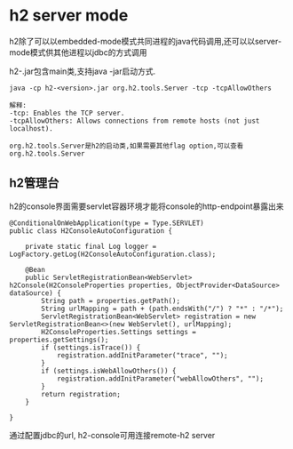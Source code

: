 # h2 server mode

h2除了可以以embedded-mode模式共同进程的java代码调用,还可以以server-mode模式供其他进程以jdbc的方式调用

h2-<version>.jar包含main类,支持java -jar启动方式.
```text
java -cp h2-<version>.jar org.h2.tools.Server -tcp -tcpAllowOthers

解释:
-tcp: Enables the TCP server.
-tcpAllowOthers: Allows connections from remote hosts (not just localhost).

org.h2.tools.Server是h2的启动类,如果需要其他flag option,可以查看org.h2.tools.Server
```

## h2管理台

h2的console界面需要servlet容器环境才能将console的http-endpoint暴露出来

```text
@ConditionalOnWebApplication(type = Type.SERVLET)
public class H2ConsoleAutoConfiguration {

	private static final Log logger = LogFactory.getLog(H2ConsoleAutoConfiguration.class);

	@Bean
	public ServletRegistrationBean<WebServlet> h2Console(H2ConsoleProperties properties, ObjectProvider<DataSource> dataSource) {
		String path = properties.getPath();
		String urlMapping = path + (path.endsWith("/") ? "*" : "/*");
		ServletRegistrationBean<WebServlet> registration = new ServletRegistrationBean<>(new WebServlet(), urlMapping);
		H2ConsoleProperties.Settings settings = properties.getSettings();
		if (settings.isTrace()) {
			registration.addInitParameter("trace", "");
		}
		if (settings.isWebAllowOthers()) {
			registration.addInitParameter("webAllowOthers", "");
		}
		return registration;
	}

}
```

通过配置jdbc的url, h2-console可用连接remote-h2 server